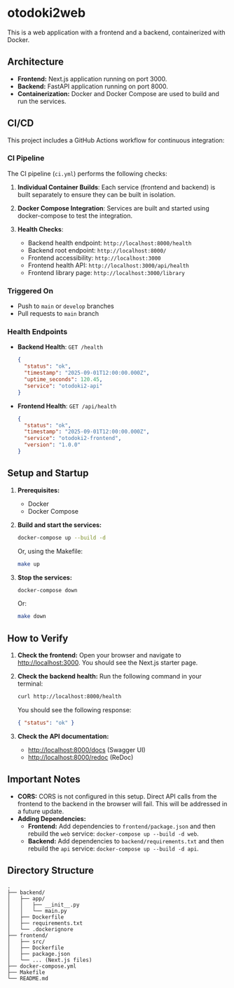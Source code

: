 # otodoki2web

This is a web application with a frontend and a backend, containerized with Docker.

## Architecture

- **Frontend:** Next.js application running on port 3000.
- **Backend:** FastAPI application running on port 8000.
- **Containerization:** Docker and Docker Compose are used to build and run the services.

## CI/CD

This project includes a GitHub Actions workflow for continuous integration:

### CI Pipeline

The CI pipeline (`ci.yml`) performs the following checks:

1. **Individual Container Builds**: Each service (frontend and backend) is built separately to ensure they can be built in isolation.

2. **Docker Compose Integration**: Services are built and started using docker-compose to test the integration.

3. **Health Checks**:
   - Backend health endpoint: `http://localhost:8000/health`
   - Backend root endpoint: `http://localhost:8000/`
   - Frontend accessibility: `http://localhost:3000`
   - Frontend health API: `http://localhost:3000/api/health`
   - Frontend library page: `http://localhost:3000/library`

### Triggered On

- Push to `main` or `develop` branches
- Pull requests to `main` branch

### Health Endpoints

- **Backend Health**: `GET /health`

  ```json
  {
    "status": "ok",
    "timestamp": "2025-09-01T12:00:00.000Z",
    "uptime_seconds": 120.45,
    "service": "otodoki2-api"
  }
  ```

- **Frontend Health**: `GET /api/health`
  ```json
  {
    "status": "ok",
    "timestamp": "2025-09-01T12:00:00.000Z",
    "service": "otodoki2-frontend",
    "version": "1.0.0"
  }
  ```

## Setup and Startup

1.  **Prerequisites:**

    - Docker
    - Docker Compose

2.  **Build and start the services:**

    ```bash
    docker-compose up --build -d
    ```

    Or, using the Makefile:

    ```bash
    make up
    ```

3.  **Stop the services:**

    ```bash
    docker-compose down
    ```

    Or:

    ```bash
    make down
    ```

## How to Verify

1.  **Check the frontend:**
    Open your browser and navigate to [http://localhost:3000](http://localhost:3000). You should see the Next.js starter page.

2.  **Check the backend health:**
    Run the following command in your terminal:

    ```bash
    curl http://localhost:8000/health
    ```

    You should see the following response:

    ```json
    { "status": "ok" }
    ```

3.  **Check the API documentation:**
    - [http://localhost:8000/docs](http://localhost:8000/docs) (Swagger UI)
    - [http://localhost:8000/redoc](http://localhost:8000/redoc) (ReDoc)

## Important Notes

- **CORS:** CORS is not configured in this setup. Direct API calls from the frontend to the backend in the browser will fail. This will be addressed in a future update.
- **Adding Dependencies:**
  - **Frontend:** Add dependencies to `frontend/package.json` and then rebuild the `web` service: `docker-compose up --build -d web`.
  - **Backend:** Add dependencies to `backend/requirements.txt` and then rebuild the `api` service: `docker-compose up --build -d api`.

## Directory Structure

```
.
├── backend/
│   ├── app/
│   │   ├── __init__.py
│   │   └── main.py
│   ├── Dockerfile
│   ├── requirements.txt
│   └── .dockerignore
├── frontend/
│   ├── src/
│   ├── Dockerfile
│   ├── package.json
│   └── ... (Next.js files)
├── docker-compose.yml
├── Makefile
└── README.md
```
